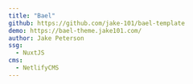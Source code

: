 ```yaml
---
title: "Bael"
github: https://github.com/jake-101/bael-template
demo: https://bael-theme.jake101.com/
author: Jake Peterson
ssg:
  - NuxtJS
cms:
  - NetlifyCMS
---
```

